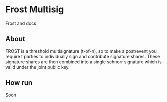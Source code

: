 # Frost Multisig

Frost and docs

## About

FROST is a threshold multisignature (t-of-n), so to make a post/event you require t parties to individually sign and contribute signature shares. These signature shares are then combined into a single schnorr signature which is valid under the joint public key.

## How run

Soon
